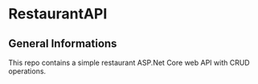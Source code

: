 # RestaurantAPI

## General Informations
This repo contains a simple restaurant ASP.Net Core web API with CRUD operations.
